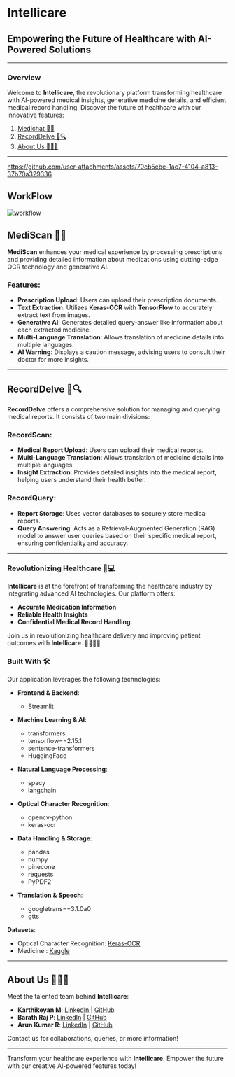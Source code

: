 
# Intellicare
## Empowering the Future of Healthcare with AI-Powered Solutions

---

### Overview
Welcome to **Intellicare**, the revolutionary platform transforming healthcare with AI-powered medical insights, generative medicine details, and efficient medical record handling. Discover the future of healthcare with our innovative features:

1. [Medichat 💬💊](#Medichat)
2. [RecordDelve 📄🔍](#RecordDelve)
3. [About Us 👨‍💻🌐](#About-Us)

---

<a name="Medichat"></a>

https://github.com/user-attachments/assets/70cb5ebe-1ac7-4104-a813-37b70a329336



## WorkFlow


![workflow](https://github.com/user-attachments/assets/078116b5-6692-4cc1-ba96-7c93d3ae2cea)


## MediScan 💬💊
**MediScan** enhances your medical experience by processing prescriptions and providing detailed information about medications using cutting-edge OCR technology and generative AI.

### Features:
- **Prescription Upload**: Users can upload their prescription documents.
- **Text Extraction**: Utilizes **Keras-OCR** with **TensorFlow** to accurately extract text from images.
- **Generative AI**: Generates detailed query-answer like information about each extracted medicine.
- **Multi-Language Translation**: Allows translation of medicine details into multiple languages.
- **AI Warning**: Displays a caution message, advising users to consult their doctor for more insights.

---

<a name="RecordDelve"></a>
## RecordDelve 📄🔍
**RecordDelve** offers a comprehensive solution for managing and querying medical reports. It consists of two main divisions:

### RecordScan:
- **Medical Report Upload**: Users can upload their medical reports.
- **Multi-Language Translation**: Allows translation of medicine details into multiple languages.
- **Insight Extraction**: Provides detailed insights into the medical report, helping users understand their health better.

### RecordQuery:
- **Report Storage**: Uses vector databases to securely store medical reports.
- **Query Answering**: Acts as a Retrieval-Augmented Generation (RAG) model to answer user queries based on their specific medical report, ensuring confidentiality and accuracy.

---

### Revolutionizing Healthcare 🏥💻
**Intellicare** is at the forefront of transforming the healthcare industry by integrating advanced AI technologies. Our platform offers:

- **Accurate Medication Information**
- **Reliable Health Insights**
- **Confidential Medical Record Handling**

Join us in revolutionizing healthcare delivery and improving patient outcomes with **Intellicare**. 🚀💊👨‍⚕️

### Built With 🛠️

Our application leverages the following technologies:

- **Frontend & Backend**:
  - Streamlit

- **Machine Learning & AI**:
  - transformers
  - tensorflow==2.15.1
  - sentence-transformers
  - HuggingFace

- **Natural Language Processing**:
  - spacy
  - langchain

- **Optical Character Recognition**:
  - opencv-python
  - keras-ocr

- **Data Handling & Storage**:
  - pandas
  - numpy
  - pinecone
  - requests
  - PyPDF2

- **Translation & Speech**:
  - googletrans==3.1.0a0
  - gtts
    

**Datasets**:
- Optical Character Recognition: [Keras-OCR](https://keras-ocr.readthedocs.io/en/latest/)
- Medicine : [Kaggle](https://www.kaggle.com/datasets/shudhanshusingh/250k-medicines-usage-side-effects-and-substitutes)

---

<a name="About-Us"></a>
## About Us 👨‍💻🌐
Meet the talented team behind **Intellicare**:

- **Karthikeyan M**: [LinkedIn](https://www.linkedin.com/in/karthikeyan-m30112004/) | [GitHub](https://github.com/KarthikeyanM3011)
- **Barath Raj P**: [LinkedIn](https://www.linkedin.com/in/barathrajp/) | [GitHub](https://github.com/Barathaj)
- **Arun Kumar R**: [LinkedIn](https://www.linkedin.com/in/arun-kumar-99b841255/) | [GitHub](https://github.com/ArunKumar200510)

Contact us for collaborations, queries, or more information!

---

Transform your healthcare experience with **Intellicare**. Empower the future with our creative AI-powered features today!
